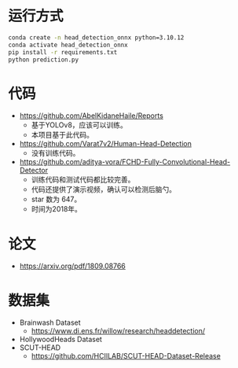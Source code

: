 # 运行方式
```bash
conda create -n head_detection_onnx python=3.10.12
conda activate head_detection_onnx
pip install -r requirements.txt
python prediction.py
```

# 代码
- https://github.com/AbelKidaneHaile/Reports
  - 基于YOLOv8，应该可以训练。
  - 本项目基于此代码。
- https://github.com/Varat7v2/Human-Head-Detection
  - 没有训练代码。
- https://github.com/aditya-vora/FCHD-Fully-Convolutional-Head-Detector
  - 训练代码和测试代码都比较完善。
  - 代码还提供了演示视频，确认可以检测后脑勺。
  - star 数为 647。
  - 时间为2018年。

# 论文
- https://arxiv.org/pdf/1809.08766

# 数据集
- Brainwash Dataset
  - https://www.di.ens.fr/willow/research/headdetection/
- HollywoodHeads Dataset
- SCUT-HEAD
  - https://github.com/HCIILAB/SCUT-HEAD-Dataset-Release